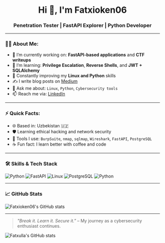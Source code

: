 <h1 align="center">Hi 👋, I'm Fatxioken06</h1>
<h3 align="center">Penetration Tester | FastAPI Explorer | Python Developer</h3>

---

### 👨‍💻 About Me:

- 🔭 I’m currently working on: **FastAPI-based applications** and **CTF writeups**
- 🌱 I’m learning: **Privilege Escalation**, **Reverse Shells**, and **JWT + SQLAlchemy**
- 🧠 Constantly improving my **Linux and Python** skills
- ✍️ I write blog posts on [Medium](https://medium.com)
- 💬 Ask me about: `Linux`, `Python`, `Cybersecurity tools`
- 📫 Reach me via: [LinkedIn](https://linkedin.com)

---

### ⚡ Quick Facts:

- 🌐 Based in: Uzbekistan 🇺🇿  
- 🛡 Learning ethical hacking and network security  
- 🧰 Tools I use: `BurpSuite`, `nmap`, `sqlmap`, `Wireshark`, `FastAPI`, `PostgreSQL`
- ☕ Fun fact: I learn better with coffee and code

---

### 🛠️ Skills & Tech Stack

![Python](https://img.shields.io/badge/Python-3670A0?style=for-the-badge&logo=python&logoColor=ffdd54)
![FastAPI](https://img.shields.io/badge/FastAPI-005571?style=for-the-badge&logo=fastapi)
![Linux](https://img.shields.io/badge/Linux-FCC624?style=for-the-badge&logo=linux&logoColor=black)
![PostgreSQL](https://img.shields.io/badge/PostgreSQL-316192?style=for-the-badge&logo=postgresql&logoColor=white)
![Python](https://img.shields.io/badge/Python-3776AB?style=for-the-badge&logo=python&logoColor=white)

---

### 📈 GitHub Stats

![Fatxioken06's GitHub stats](https://github-readme-stats.vercel.app/api?username=fatxioken06&show_icons=true&theme=tokyonight)

---

> _"Break it. Learn it. Secure it."_ – My journey as a cybersecurity enthusiast continues.

![Fatxulla's GitHub stats](https://github-readme-stats.vercel.app/api?username=fatxulla&show_icons=true&theme=radical)

